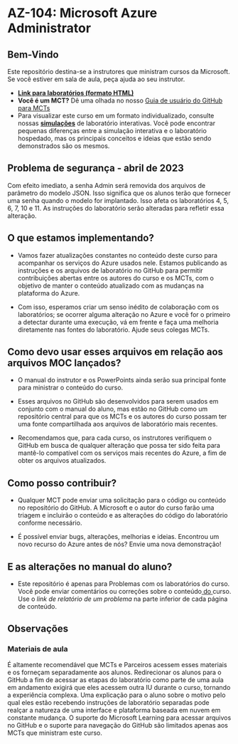# AZ-104: Microsoft Azure Administrator

## Bem-Vindo

Este repositório destina-se a instrutores que ministram cursos da Microsoft. Se você estiver em sala de aula, peça ajuda ao seu instrutor. 

- **[Link para laboratórios (formato HTML)](https://microsoftlearning.github.io/AZ-104-MicrosoftAzureAdministrator/)**
- **Você é um MCT?** Dê uma olhada no nosso [Guia de usuário do GitHub para MCTs](https://microsoftlearning.github.io/MCT-User-Guide/)
- Para visualizar este curso em um formato individualizado, consulte nossas **[simulações](https://mslabs.cloudguides.com/guides/AZ-104%20Exam%20Guide%20-%20Microsoft%20Azure%20Administrator)** de laboratório interativas. Você pode encontrar pequenas diferenças entre a simulação interativa e o laboratório hospedado, mas os principais conceitos e ideias que estão sendo demonstrados são os mesmos.

## Problema de segurança - abril de 2023

Com efeito imediato, a senha Admin será removida dos arquivos de parâmetro do modelo JSON. Isso significa que os alunos terão que fornecer uma senha quando o modelo for implantado. Isso afeta os laboratórios 4, 5, 6, 7, 10 e 11.  As instruções do laboratório serão alteradas para refletir essa alteração. 

## O que estamos implementando?

- Vamos fazer atualizações constantes no conteúdo deste curso para acompanhar os serviços do Azure usados nele.  Estamos publicando as instruções e os arquivos de laboratório no GitHub para permitir contribuições abertas entre os autores do curso e os MCTs, com o objetivo de manter o conteúdo atualizado com as mudanças na plataforma do Azure.

- Com isso, esperamos criar um senso inédito de colaboração com os laboratórios; se ocorrer alguma alteração no Azure e você for o primeiro a detectar durante uma execução, vá em frente e faça uma melhoria diretamente nas fontes do laboratório.  Ajude seus colegas MCTs.

## Como devo usar esses arquivos em relação aos arquivos MOC lançados?

- O manual do instrutor e os PowerPoints ainda serão sua principal fonte para ministrar o conteúdo do curso.

- Esses arquivos no GitHub são desenvolvidos para serem usados em conjunto com o manual do aluno, mas estão no GitHub como um repositório central para que os MCTs e os autores do curso possam ter uma fonte compartilhada aos arquivos de laboratório mais recentes.

- Recomendamos que, para cada curso, os instrutores verifiquem o GitHub em busca de qualquer alteração que possa ter sido feita para mantê-lo compatível com os serviços mais recentes do Azure, a fim de obter os arquivos atualizados.

## Como posso contribuir?

- Qualquer MCT pode enviar uma solicitação para o código ou conteúdo no repositório do GitHub. A Microsoft e o autor do curso farão uma triagem e incluirão o conteúdo e as alterações do código do laboratório conforme necessário.

- É possível enviar bugs, alterações, melhorias e ideias.  Encontrou um novo recurso do Azure antes de nós?  Envie uma nova demonstração!

## E as alterações no manual do aluno?

- Este repositório é apenas para Problemas com os laboratórios do curso. Você pode enviar comentários ou correções sobre o conteúdo[ do ](https://docs.microsoft.com/learn/certifications/courses/az-104t00)curso. Use o _link de relatório de um problema_ na parte inferior de cada página de conteúdo.

## Observações

### Materiais de aula

É altamente recomendável que MCTs e Parceiros acessem esses materiais e os forneçam separadamente aos alunos.  Redirecionar os alunos para o GitHub a fim de acessar as etapas do laboratório como parte de uma aula em andamento exigirá que eles acessem outra IU durante o curso, tornando a experiência complexa. Uma explicação para o aluno sobre o motivo pelo qual eles estão recebendo instruções de laboratório separadas pode realçar a natureza de uma interface e plataforma baseada em nuvem em constante mudança. O suporte do Microsoft Learning para acessar arquivos no GitHub e o suporte para navegação do GitHub são limitados apenas aos MCTs que ministram este curso.
